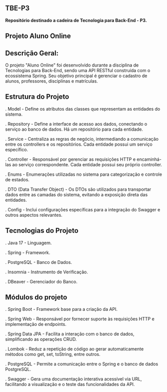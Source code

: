 ## TBE-P3
**Repositório destinado a cadeira de Tecnologia para Back-End - P3.**

## Projeto Aluno Online

## Descrição Geral:
O projeto "Aluno Online" foi desenvolvido durante a disciplina de Tecnologias para Back-End, sendo uma API RESTful construída com o ecossistema Spring. Seu objetivo principal é gerenciar o cadastro de alunos, professores, disciplinas e matrículas. 

## Estrutura do Projeto

. Model - Define os atributos das classes que representam as entidades do sistema. 

. Repository - Define a interface de acesso aos dados, conectando o serviço ao banco de dados. Há um repositório para cada entidade.

. Service - Centraliza as regras de negócio, intermediando a comunicação entre os controllers e os repositórios. Cada entidade possui um serviço específico.

. Controller - Responsável por gerenciar as requisições HTTP e encaminhá-las ao serviço correspondente. Cada entidade possui seu próprio controller.

. Enums - Enumerações utilizadas no sistema para categorização e controle de estados.

. DTO (Data Transfer Object) - Os DTOs são utilizados para transportar dados entre as camadas do sistema, evitando a exposição direta das entidades.

. Config - Inclui configurações específicas para a integração do Swagger e outros aspectos relevantes.

## Tecnologias do Projeto

. Java 17 - Linguagem. 

. Spring - Framework.

. PostgreSQL - Banco de Dados.

. Insomnia - Instrumento de Verificação.

. DBeaver - Gerenciador do Banco.

## Módulos do projeto

. Spring Boot - Framework base para a criação da API.

. Spring Web - Responsável por fornecer suporte às requisições HTTP e implementação de endpoints.

. Spring Data JPA - Facilita a interação com o banco de dados, simplificando as operações CRUD.

. Lombok - Reduz a repetição de código ao gerar automaticamente métodos como get, set, toString, entre outros.

. PostgreSQL - Permite a comunicação entre o Spring e o banco de dados PostgreSQL.

. Swagger - Gera uma documentação interativa acessível via URL, facilitando a visualização e o teste das funcionalidades da API.

